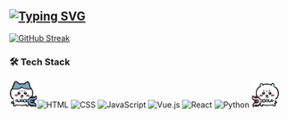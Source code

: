 [![Typing SVG](https://readme-typing-svg.demolab.com?font=Fira+Code&weight=500&size=22&pause=500&color=DC4189&width=520&height=35&lines=Hi+there%2C+I'm+Cecilia.;A+CS+Master's+student+@Georgia+Tech.++)](https://git.io/typing-svg)
---

[![GitHub Streak](https://streak-stats.demolab.com?user=xxiixi&theme=bear&hide_border=true&border_radius=15&date_format=M%20j%5B%2C%20Y%5D)](https://git.io/streak-stats) 


### 🛠️ Tech Stack
<img src="assets/8_fight.GIF" width="50">![HTML](https://img.shields.io/badge/-HTML5-E34F26?style=flat&logo=html5&logoColor=white)
![CSS](https://img.shields.io/badge/-CSS3-1572B6?style=flat&logo=css3&logoColor=white)
![JavaScript](https://img.shields.io/badge/-JavaScript-F7DF1E?style=flat&logo=javascript&logoColor=black)
![Vue.js](https://img.shields.io/badge/-Vue.js-42b883?style=flat&logo=vue.js&logoColor=white)
![React](https://img.shields.io/badge/-React-61DAFB?style=flat&logo=react&logoColor=black)
![Python](https://img.shields.io/badge/-Python-3776AB?style=flat&logo=python&logoColor=white)
<img src="assets/yiji_fight.GIF" width="50">
